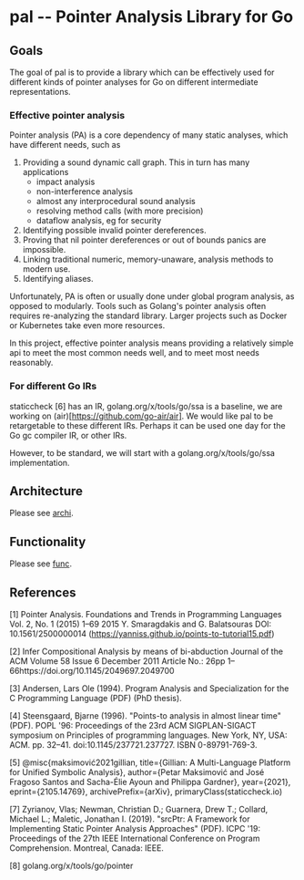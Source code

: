 # pal -- Pointer Analysis Library for Go

## Goals

The goal of pal is to provide a library which can be effectively used for
different kinds of pointer analyses for Go on different intermediate
representations.

### Effective pointer analysis

Pointer analysis (PA) is a core dependency of many static analyses, which have
different needs, such as

1. Providing a sound dynamic call graph. 
This in turn has many applications
	- impact analysis
 	- non-interference analysis
	- almost any interprocedural sound analysis
	- resolving method calls (with more precision)
	- dataflow analysis, eg for security
1. Identifying possible invalid pointer dereferences.
1. Proving that nil pointer dereferences or
out of bounds panics are impossible.
1. Linking traditional numeric, memory-unaware, analysis methods to modern use. 
1. Identifying aliases.

Unfortunately, PA is often or usually done under global program analysis, as
opposed to modularly.  Tools such as Golang's pointer analysis often requires
re-analyzing the standard library.  Larger projects such as Docker or
Kubernetes take even more resources.

In this project, effective pointer analysis means providing a relatively simple
api to meet the most common needs well, and to meet most needs reasonably.

### For different Go IRs

staticcheck [6] has an IR, golang.org/x/tools/go/ssa is a baseline, we are
working on (air)[https://github.com/go-air/air].  We would like pal to be
retargetable to these different IRs.  Perhaps it can be used one day for the Go
gc compiler IR, or other IRs.

However, to be standard, we will start with a golang.org/x/tools/go/ssa
implementation.

## Architecture

Please see [archi](archi.md).

## Functionality

Please see [func](func.md).


## References

[1] Pointer Analysis. Foundations and Trends in Programming Languages Vol. 2, No. 1 (2015) 1–69
2015 Y. Smaragdakis and G. Balatsouras
DOI: 10.1561/2500000014 (https://yanniss.github.io/points-to-tutorial15.pdf)

[2] Infer
Compositional Analysis by means of bi-abduction
Journal of the ACM Volume 58 Issue 6
December 2011 
Article No.: 26pp 1–66https://doi.org/10.1145/2049697.2049700

[3] Andersen, Lars Ole (1994). Program Analysis and Specialization for the C
Programming Language (PDF) (PhD thesis).

[4] Steensgaard, Bjarne (1996). "Points-to analysis in almost linear time" (PDF). POPL '96: Proceedings of the 23rd ACM SIGPLAN-SIGACT symposium on Principles of programming languages. New York, NY, USA: ACM. pp. 32–41. doi:10.1145/237721.237727. ISBN 0-89791-769-3.

[5] @misc{maksimović2021gillian,
      title={Gillian: A Multi-Language Platform for Unified Symbolic Analysis}, 
      author={Petar Maksimović and José Fragoso Santos and Sacha-Élie Ayoun and Philippa Gardner},
      year={2021},
      eprint={2105.14769},
      archivePrefix={arXiv},
      primaryClass(staticcheck.io) 

[7] Zyrianov, Vlas; Newman, Christian D.; Guarnera, Drew T.; Collard, Michael L.; Maletic, Jonathan I. (2019). "srcPtr: A Framework for Implementing Static Pointer Analysis Approaches" (PDF). ICPC '19: Proceedings of the 27th IEEE International Conference on Program Comprehension. Montreal, Canada: IEEE.

[8] golang.org/x/tools/go/pointer
